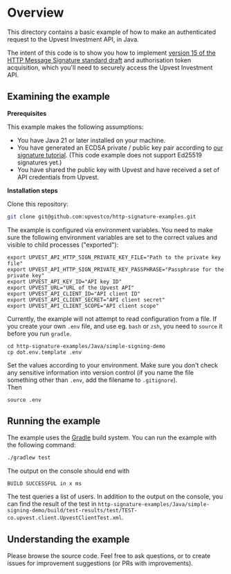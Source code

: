 # Overview

This directory contains a basic example of how to make an authenticated request to the Upvest Investment API, in Java.

The intent of this code is to show you how to implement [version 15 of the
HTTP Message Signature standard draft](https://datatracker.ietf.org/doc/html/draft-ietf-httpbis-message-signatures-15)
and authorisation token acquisition, which you'll need to securely access
the Upvest Investment API.


## Examining the example

**Prerequisites**

This example makes the following assumptions:

- You have Java 21 or later installed on your machine.
- You have generated an ECDSA private / public key pair according to
  [our signature tutorial](https://docs.upvest.co/tutorials/implementing_http_signatures_v15#ecdsa).
  (This code example does not support Ed25519 signatures yet.)
- You have shared the public key with Upvest and have
  received a set of API credentials from Upvest.

**Installation steps**

Clone this repository:

```sh
git clone git@github.com:upvestco/http-signature-examples.git
```

The example is configured via environment variables. You need to make sure the following environment variables are set to the correct values and visible to child processes ("exported"):

```
export UPVEST_API_HTTP_SIGN_PRIVATE_KEY_FILE="Path to the private key file"
export UPVEST_API_HTTP_SIGN_PRIVATE_KEY_PASSPHRASE="Passphrase for the private key"
export UPVEST_API_KEY_ID="API key ID"
export UPVEST_URL="URL of the Upvest API"
export UPVEST_API_CLIENT_ID="API client ID"
export UPVEST_API_CLIENT_SECRET="API client secret"
export UPVEST_API_CLIENT_SCOPE="API client scope"
```

Currently, the example will not attempt to read configuration from a file. 
If you create your own `.env` file, and use eg. `bash` or `zsh`, you need to `source` it before you run `gradle`.

```shell
cd http-signature-examples/Java/simple-signing-demo
cp dot.env.template .env
```
Set the values according to your environment. Make sure you don't check any sensitive information into version control (if you name the file something other than `.env`, add the filename to `.gitignore`).   
Then

```shell
source .env
```

## Running the example

The example uses the [Gradle](https://gradle.com) build system. You can run the example with the following command:

```sh
./gradlew test
```

The output on the console should end with
```
BUILD SUCCESSFUL in x ms
```

The test queries a list of users. In addition to the output on the console, you can find the result of the test in `http-signature-examples/Java/simple-signing-demo/build/test-results/test/TEST-co.upvest.client.UpvestClientTest.xml`.


## Understanding the example

Please browse the source code. Feel free to ask questions, or to create issues for improvement suggestions (or PRs with improvements).

